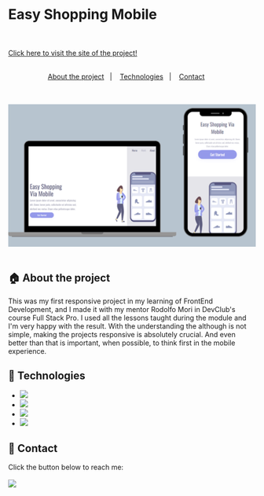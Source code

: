<h1>Easy Shopping Mobile</h1>
<br>
<br>
<a href="https://beatriz-cirqueira.github.io/Easy-Shopping-DevClub/">Click here to visit the site of the project!</a>
<br>
<br>
<p align="center">
  <a href="#house-about-the-project">About the project</a>&nbsp;&nbsp;&nbsp;|&nbsp;&nbsp;&nbsp;
  <a href="#wrench-technologies">Technologies</a>&nbsp;&nbsp;&nbsp;|&nbsp;&nbsp;&nbsp;
  <a href="#iphone-contact">Contact</a>&nbsp;&nbsp;&nbsp;&nbsp;&nbsp;&nbsp;
</p>
<br>
<br>
<img src="https://github.com/beatriz-cirqueira/Easy-Shopping-DevClub/blob/main/mockup.png?raw=true"/>
<br>
<br>

## :house: About the project

<p>This was my first responsive project in my learning of FrontEnd Development, and I made it with my mentor Rodolfo Mori in DevClub's course Full Stack Pro. I used all the lessons taught during the module and I'm very happy with the result. With the understanding the although is not simple, making the projects responsive is absolutely crucial. And even better than that is important, when possible, to think first in the mobile experience.</p>

## :wrench: Technologies

- <img src="https://img.shields.io/badge/HTML5-E34F26?style=for-the-badge&logo=html5&logoColor=white"/>
- <img src="https://img.shields.io/badge/CSS3-1572B6?style=for-the-badge&logo=css3&logoColor=white"/>
- <img src="https://img.shields.io/badge/GIT-E44C30?style=for-the-badge&logo=git&logoColor=white"/>
- <img src="https://img.shields.io/badge/GitHub-100000?style=for-the-badge&logo=github&logoColor=white"/>

## :iphone: Contact

Click the button below to reach me:
<br>
<br>
<a href="https://www.linkedin.com/in/beatriz-cirqueira/"><img src="https://img.shields.io/badge/LinkedIn-0077B5?style=for-the-badge&logo=linkedin&logoColor=white"/></a>
